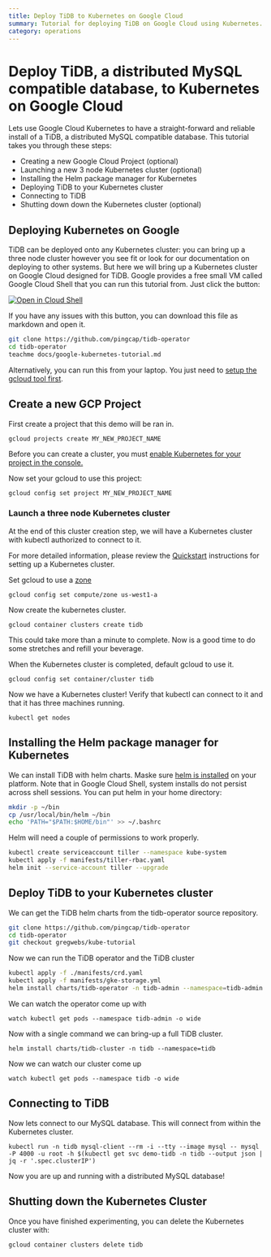 ```yaml
---
title: Deploy TiDB to Kubernetes on Google Cloud
summary: Tutorial for deploying TiDB on Google Cloud using Kubernetes.
category: operations
---
```


# Deploy TiDB, a distributed MySQL compatible database, to Kubernetes on Google Cloud

Lets use Google Cloud Kubernetes to have a straight-forward and reliable install of a TiDB, a distributed MySQL compatible database.
This tutorial takes you through these steps:

- Creating a new Google Cloud Project (optional)
- Launching a new 3 node Kubernetes cluster (optional)
- Installing the Helm package manager for Kubernetes
- Deploying TiDB to your Kubernetes cluster
- Connecting to TiDB
- Shutting down down the Kubernetes cluster (optional)


## Deploying Kubernetes on Google

TiDB can be deployed onto any Kubernetes cluster: you can bring up a three node cluster however you see fit or look for our documentation on deploying to other systems.
But here we will bring up a Kubernetes cluster on Google Cloud designed for TiDB.
Google provides a free small VM called Google Cloud Shell that you can run this tutorial from.
Just click the button:

[![Open in Cloud Shell](https://gstatic.com/cloudssh/images/open-btn.png)](https://console.cloud.google.com/cloudshell/open?git_repo=https://github.com/pingcap/tidb-operator)
<!--
[![Open in Cloud Shell](https://gstatic.com/cloudssh/images/open-btn.png)](https://console.cloud.google.com/cloudshell/open?git_repo=https://github.com/pingcap/tidb-operator&tutorial=docs/google-kubernetes-tutorial.md)
-->

If you have any issues with this button, you can download this file as markdown and open it.

```sh
git clone https://github.com/pingcap/tidb-operator
cd tidb-operator
teachme docs/google-kubernetes-tutorial.md
```

Alternatively, you can run this from your laptop. You just need to [setup the gcloud tool first](https://cloud.google.com/sdk/docs/quickstarts).


## Create a new GCP Project

First create a project that this demo will be ran in.

	gcloud projects create MY_NEW_PROJECT_NAME

Before you can create a cluster, you must [enable Kubernetes for your project in the console.](https://console.cloud.google.com/projectselector/kubernetes?_ga=2.78459869.-833158988.1529036412)

Now set your gcloud to use this project:

	gcloud config set project MY_NEW_PROJECT_NAME


### Launch a three node Kubernetes cluster

At the end of this cluster creation step, we will have a Kubernetes cluster with kubectl authorized to connect to it.

For more detailed information, please review the [Quickstart](https://cloud.google.com/kubernetes-engine/docs/quickstart) instructions for setting up a Kubernetes cluster.

Set gcloud to use a [zone](https://cloud.google.com/compute/docs/regions-zones/)

	gcloud config set compute/zone us-west1-a

Now create the kubernetes cluster.

	gcloud container clusters create tidb

This could take more than a minute to complete. Now is a good time to do some stretches and refill your beverage.

When the Kubernetes cluster is completed, default gcloud to use it.

	gcloud config set container/cluster tidb

Now we have a Kubernetes cluster! Verify that kubectl can connect to it and that it has three machines running.

	kubectl get nodes


## Installing the Helm package manager for Kubernetes

We can install TiDB with helm charts. Maske sure [helm is installed](https://github.com/helm/helm#install) on your platform.
Note that in Google Cloud Shell, system installs do not persist across shell sessions. You can put helm in your home directory:

```sh
mkdir -p ~/bin
cp /usr/local/bin/helm ~/bin
echo 'PATH="$PATH:$HOME/bin"' >> ~/.bashrc
```

Helm will need a couple of permissions to work properly.

``` sh
kubectl create serviceaccount tiller --namespace kube-system
kubectl apply -f manifests/tiller-rbac.yaml
helm init --service-account tiller --upgrade
```


## Deploy TiDB to your Kubernetes cluster

We can get the TiDB helm charts from the tidb-operator source repository.

```sh
git clone https://github.com/pingcap/tidb-operator
cd tidb-operator
git checkout gregwebs/kube-tutorial
```


Now we can run the TiDB operator and the TiDB cluster

```sh
kubectl apply -f ./manifests/crd.yaml
kubectl apply -f manifests/gke-storage.yml
helm install charts/tidb-operator -n tidb-admin --namespace=tidb-admin
```

We can watch the operator come up with

	watch kubectl get pods --namespace tidb-admin -o wide

Now with a single command we can bring-up a full TiDB cluster.

	helm install charts/tidb-cluster -n tidb --namespace=tidb

Now we can watch our cluster come up

	watch kubectl get pods --namespace tidb -o wide


## Connecting to TiDB

Now lets connect to our MySQL database. This will connect from within the Kubernetes cluster.

	kubectl run -n tidb mysql-client --rm -i --tty --image mysql -- mysql -P 4000 -u root -h $(kubectl get svc demo-tidb -n tidb --output json | jq -r '.spec.clusterIP')

Now you are up and running with a distributed MySQL database!

## Shutting down the Kubernetes Cluster

Once you have finished experimenting, you can delete the Kubernetes cluster with:

	gcloud container clusters delete tidb
